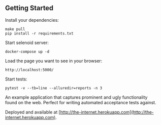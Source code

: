## Getting Started

Install your dependencies:

    make pull
    pip install -r requirements.txt

Start selenoid server:

    docker-compose up -d

Load the page you want to see in your browser:

    http://localhost:5000/

Start tests:

    pytest -v --tb=line --alluredir=reports -n 3


An example application that captures prominent and ugly functionality found on the web. Perfect for writing automated acceptance tests against.

Deployed and available at [http://the-internet.herokuapp.com](http://the-internet.herokuapp.com).